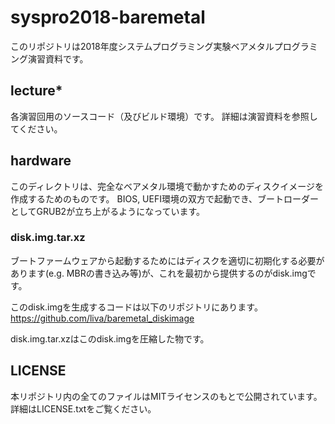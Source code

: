 # syspro2018-baremetal
このリポジトリは2018年度システムプログラミング実験ベアメタルプログラミング演習資料です。

## lecture\*
各演習回用のソースコード（及びビルド環境）です。
詳細は演習資料を参照してください。

## hardware
このディレクトリは、完全なベアメタル環境で動かすためのディスクイメージを作成するためのものです。
BIOS, UEFI環境の双方で起動でき、ブートローダーとしてGRUB2が立ち上がるようになっています。

### disk.img.tar.xz
ブートファームウェアから起動するためにはディスクを適切に初期化する必要があります(e.g. MBRの書き込み等)が、これを最初から提供するのがdisk.imgです。


このdisk.imgを生成するコードは以下のリポジトリにあります。
https://github.com/liva/baremetal_diskimage


disk.img.tar.xzはこのdisk.imgを圧縮した物です。

## LICENSE
本リポジトリ内の全てのファイルはMITライセンスのもとで公開されています。詳細はLICENSE.txtをご覧ください。